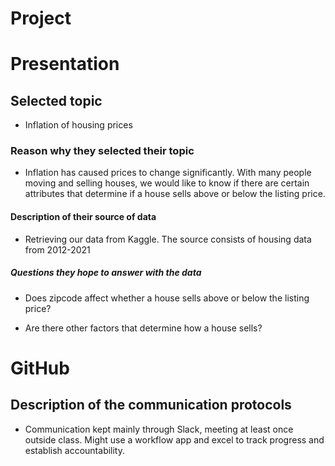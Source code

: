 # Project


# Presentation 

##  Selected topic 
* Inflation of housing prices

### Reason why they selected their topic 
* Inflation has caused prices to change significantly. With many people moving and selling houses, we would like to know if there are certain attributes that determine if a house sells above or below the listing price.

#### Description of their source of data 
* Retrieving our data from Kaggle. The source consists of housing data from 2012-2021


##### Questions they hope to answer with the data
* Does zipcode affect whether a house sells above or below the listing price?

* Are there other factors that determine how a house sells?


# GitHub 
## Description of the communication protocols 
* Communication kept mainly through Slack, meeting at least once outside class. Might use a workflow app and excel to track progress and establish accountability. 

